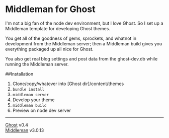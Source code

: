 # Middleman for Ghost

I'm not a big fan of the node dev environment, but I love Ghost. So I set up a Middleman template for developing Ghost themes.

You get all of the goodness of gems, sprockets, and whatnot in development from the Middleman server; then a Middleman build gives you everything packaged up all nice for Ghost.

You also get real blog settings and post data from the ghost-dev.db while running the Middleman server.

##Installation
1. Clone/copy/whatever into [Ghost dir]/content/themes
2. ```bundle install```
3. ```middleman server```
4. Develop your theme
5. ```middleman build```
6. Preview on node dev server


---

[Ghost](https://github.com/TryGhost/Ghost) v0.4  
[Middleman](https://github.com/TryGhost/Ghost) v3.0.13